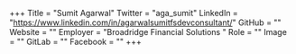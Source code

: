 +++
Title = "Sumit Agarwal"
Twitter = "aga_sumit"
LinkedIn = "https://www.linkedin.com/in/agarwalsumitfsdevconsultant/"
GitHub = ""
Website = ""
Employer = "Broadridge Financial Solutions "
Role = ""
Image = ""
GitLab = ""
Facebook = ""
+++
